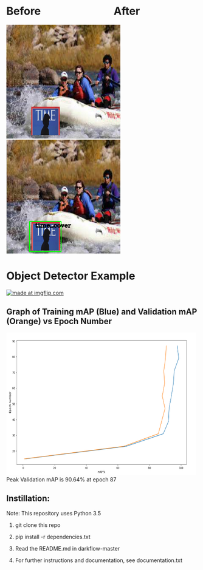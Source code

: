 # Before &nbsp;&nbsp;&nbsp;&nbsp;&nbsp;&nbsp;&nbsp;&nbsp;&nbsp;&nbsp;&nbsp;&nbsp;&nbsp;&nbsp;&nbsp;&nbsp;&nbsp;&nbsp;&nbsp;&nbsp;&nbsp;&nbsp;&nbsp;&nbsp;&nbsp;&nbsp;&nbsp; After


<p float="left">
  <img src="https://raw.githubusercontent.com/julianweisbord/yolov2-object-recognition/master/imgs/val_overlay179.jpg" width="300" height="300"/>

  <img src="https://raw.githubusercontent.com/julianweisbord/yolov2-object-recognition/master/imgs/val_overlay179_bounding_box.png" width="300" height="300"/>
</p>

# Object Detector Example

<a href="https://imgflip.com/gif/2atfst"><img src="https://i.imgflip.com/2atfst.gif" title="made at imgflip.com"/></a>

## Graph of Training mAP (Blue) and Validation mAP (Orange) vs Epoch Number
  <img src="https://raw.githubusercontent.com/julianweisbord/yolov2-object-recognition/master/imgs/map_epoch.png" width="500" height="375"/>
Peak Validation mAP is 90.64% at epoch 87

## Instillation:
Note: This repository uses Python 3.5

1. git clone this repo

2. pip install -r dependencies.txt

3. Read the README.md in darkflow-master

4. For further instructions and documentation, see documentation.txt
